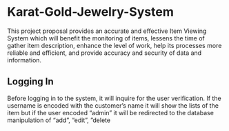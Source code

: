 # Karat-Gold-Jewelry-System

This project proposal provides an accurate and effective Item Viewing System which will benefit the monitoring of items, lessens the time of gather item description, enhance the level of work, help its processes more reliable and efficient, and provide accuracy and security of data and information. 

## Logging In

Before logging in to the system, it will inquire for the user verification. If the username is encoded with the customer’s name it will show the lists of the item but if the user encoded “admin” it will be redirected to the database manipulation of “add”, “edit”, ”delete


